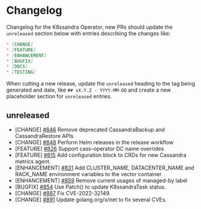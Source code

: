 # Changelog

Changelog for the K8ssandra Operator, new PRs should update the `unreleased` section below with entries describing the changes like:

```markdown
* [CHANGE]
* [FEATURE]
* [ENHANCEMENT]
* [BUGFIX]
* [DOCS]
* [TESTING]
```

When cutting a new release, update the `unreleased` heading to the tag being generated and date, like `## vX.Y.Z - YYYY-MM-DD` and create a new placeholder section for  `unreleased` entries.

## unreleased

* [CHANGE] [#846](https://github.com/k8ssandra/k8ssandra-operator/issues/846) Remove deprecated CassandraBackup and CassandraRestore APIs
* [CHANGE] [#848](https://github.com/k8ssandra/k8ssandra-operator/issues/848) Perform Helm releases in the release workflow
* [FEATURE] [#826](https://github.com/k8ssandra/k8ssandra-operator/issues/836) Support cass-operator DC name overrides
* [FEATURE] [#815](https://github.com/k8ssandra/k8ssandra-operator/issues/815) Add configuration block to CRDs for new Cassandra metrics agent.
* [ENHANCEMENT] [#831](https://github.com/k8ssandra/k8ssandra-operator/issues/831) Add CLUSTER_NAME, DATACENTER_NAME and RACK_NAME environment variables to the vector container
* [ENHANCEMENT] [#859](https://github.com/k8ssandra/k8ssandra-operator/issues/859) Remove current usages of managed-by label
* [BUGFIX] [#854](https://github.com/k8ssandra/k8ssandra-operator/issues/854) Use Patch() to update K8ssandraTask status.
* [CHANGE] [#887](https://github.com/k8ssandra/k8ssandra-operator/issues/887) Fix CVE-2022-32149.
* [CHANGE] [#891](https://github.com/k8ssandra/k8ssandra-operator/issues/848) Update golang.org/x/net to fix several CVEs.

